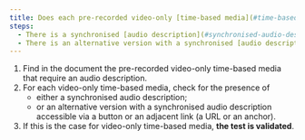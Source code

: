 ```yaml
---
title: Does each pre-recorded video-only [time-based media](#time-based-media-audio-video-and-synchronised) satisfy, if necessary, one of these conditions (excluding special cases)?
steps:
  - There is a synchronised [audio description](#synchronised-audio-description-time-based-media).
  - There is an alternative version with a synchronised [audio description](#synchronised-audio-description-time-based-media).
---
```


1. Find in the document the pre-recorded video-only time-based media that require an audio description.
2. For each video-only time-based media, check for the presence of
   - either a synchronised audio description;
   - or an alternative version with a synchronised audio description accessible via a button or an adjacent link (a URL or an anchor).
3. If this is the case for video-only time-based media, **the test is validated**.
